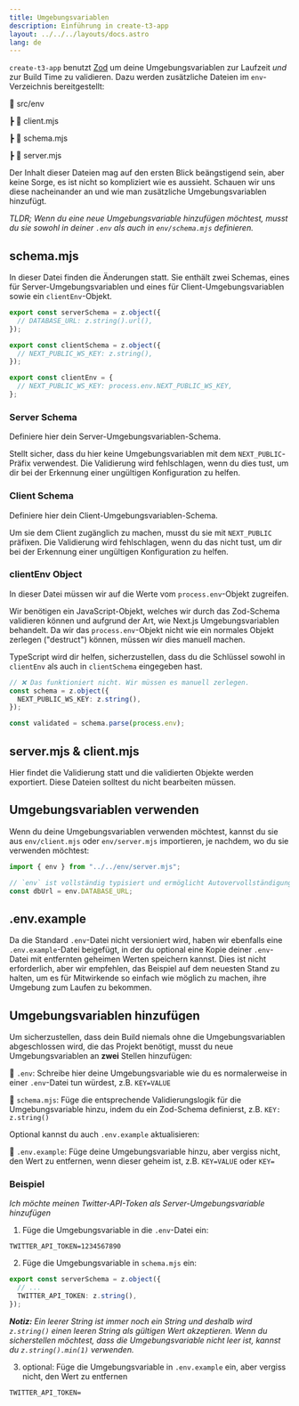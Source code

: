 ```yaml
---
title: Umgebungsvariablen
description: Einführung in create-t3-app
layout: ../../../layouts/docs.astro
lang: de
---
```


`create-t3-app` benutzt [Zod](https://github.com/colinhacks/zod) um deine Umgebungsvariablen zur Laufzeit _und_ zur Build Time zu validieren. Dazu werden zusätzliche Dateien im `env`-Verzeichnis bereitgestellt:

📁 src/env

┣ 📄 client.mjs

┣ 📄 schema.mjs

┣ 📄 server.mjs

Der Inhalt dieser Dateien mag auf den ersten Blick beängstigend sein, aber keine Sorge, es ist nicht so kompliziert wie es aussieht. Schauen wir uns diese nacheinander an und wie man zusätzliche Umgebungsvariablen hinzufügt.

_TLDR; Wenn du eine neue Umgebungsvariable hinzufügen möchtest, musst du sie sowohl in deiner `.env` als auch in `env/schema.mjs` definieren._

## schema.mjs

In dieser Datei finden die Änderungen statt. Sie enthält zwei Schemas, eines für Server-Umgebungsvariablen und eines für Client-Umgebungsvariablen sowie ein `clientEnv`-Objekt.

```ts:env/schema.mjs
export const serverSchema = z.object({
  // DATABASE_URL: z.string().url(),
});

export const clientSchema = z.object({
  // NEXT_PUBLIC_WS_KEY: z.string(),
});

export const clientEnv = {
  // NEXT_PUBLIC_WS_KEY: process.env.NEXT_PUBLIC_WS_KEY,
};
```

### Server Schema

Definiere hier dein Server-Umgebungsvariablen-Schema.

Stellt sicher, dass du hier keine Umgebungsvariablen mit dem `NEXT_PUBLIC`-Präfix verwendest. Die Validierung wird fehlschlagen, wenn du dies tust, um dir bei der Erkennung einer ungültigen Konfiguration zu helfen.

### Client Schema

Definiere hier dein Client-Umgebungsvariablen-Schema.

Um sie dem Client zugänglich zu machen, musst du sie mit `NEXT_PUBLIC` präfixen. Die Validierung wird fehlschlagen, wenn du das nicht tust, um dir bei der Erkennung einer ungültigen Konfiguration zu helfen.

### clientEnv Object

In dieser Datei müssen wir auf die Werte vom `process.env`-Objekt zugreifen.

Wir benötigen ein JavaScript-Objekt, welches wir durch das Zod-Schema validieren können und aufgrund der Art, wie Next.js Umgebungsvariablen behandelt. Da wir das `process.env`-Objekt nicht wie ein normales Objekt zerlegen ("destruct") können, müssen wir dies manuell machen.

TypeScript wird dir helfen, sicherzustellen, dass du die Schlüssel sowohl in `clientEnv` als auch in `clientSchema` eingegeben hast.

```ts
// ❌ Das funktioniert nicht. Wir müssen es manuell zerlegen.
const schema = z.object({
  NEXT_PUBLIC_WS_KEY: z.string(),
});

const validated = schema.parse(process.env);
```

## server.mjs & client.mjs

Hier findet die Validierung statt und die validierten Objekte werden exportiert. Diese Dateien solltest du nicht bearbeiten müssen.

## Umgebungsvariablen verwenden

Wenn du deine Umgebungsvariablen verwenden möchtest, kannst du sie aus `env/client.mjs` oder `env/server.mjs` importieren, je nachdem, wo du sie verwenden möchtest:

```ts:pages/api/hello.ts
import { env } from "../../env/server.mjs";

// `env` ist vollständig typisiert und ermöglicht Autovervollständigung
const dbUrl = env.DATABASE_URL;
```

## .env.example

Da die Standard `.env`-Datei nicht versioniert wird, haben wir ebenfalls eine `.env.example`-Datei beigefügt, in der du optional eine Kopie deiner `.env`-Datei mit entfernten geheimen Werten speichern kannst. Dies ist nicht erforderlich, aber wir empfehlen, das Beispiel auf dem neuesten Stand zu halten, um es für Mitwirkende so einfach wie möglich zu machen, ihre Umgebung zum Laufen zu bekommen.

## Umgebungsvariablen hinzufügen

Um sicherzustellen, dass dein Build niemals ohne die Umgebungsvariablen abgeschlossen wird, die das Projekt benötigt, musst du neue Umgebungsvariablen an **zwei** Stellen hinzufügen:

📄 `.env`: Schreibe hier deine Umgebungsvariable wie du es normalerweise in einer `.env`-Datei tun würdest, z.B. `KEY=VALUE`

📄 `schema.mjs`: Füge die entsprechende Validierungslogik für die Umgebungsvariable hinzu, indem du ein Zod-Schema definierst, z.B. `KEY: z.string()`

Optional kannst du auch `.env.example` aktualisieren:

📄 `.env.example`: Füge deine Umgebungsvariable hinzu, aber vergiss nicht, den Wert zu entfernen, wenn dieser geheim ist, z.B. `KEY=VALUE` oder `KEY=`

### Beispiel

_Ich möchte meinen Twitter-API-Token als Server-Umgebungsvariable hinzufügen_

1. Füge die Umgebungsvariable in die `.env`-Datei ein:

```
TWITTER_API_TOKEN=1234567890
```

2. Füge die Umgebungsvariable in `schema.mjs` ein:

```ts
export const serverSchema = z.object({
  // ...
  TWITTER_API_TOKEN: z.string(),
});
```

_**Notiz:** Ein leerer String ist immer noch ein String und deshalb wird `z.string()` einen leeren String als gültigen Wert akzeptieren. Wenn du sicherstellen möchtest, dass die Umgebungsvariable nicht leer ist, kannst du `z.string().min(1)` verwenden._

3. optional: Füge die Umgebungsvariable in `.env.example` ein, aber vergiss nicht, den Wert zu entfernen

```
TWITTER_API_TOKEN=
```
